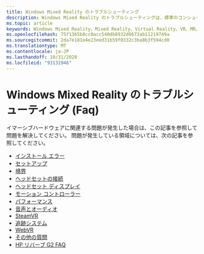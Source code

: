 ```yaml
---
title: Windows Mixed Reality のトラブルシューティング
description: Windows Mixed Reality のトラブルシューティングは、標準のコンシューマーサポートドキュメントを超えています。
ms.topic: article
keywords: Windows Mixed Reality、Mixed Reality、Virtual Reality、VR、MR、トラブルシューティング、エラー、ヘルプ、サポート
ms.openlocfilehash: 75f1365b8cc0acc540db8932d6672ab11219749a
ms.sourcegitcommit: 2da7e181e4e23eed31b59f0332c3ba8b3f594cd0
ms.translationtype: MT
ms.contentlocale: ja-JP
ms.lasthandoff: 10/31/2020
ms.locfileid: "93131946"
---
```

# <a name="troubleshooting-windows-mixed-reality-faqs"></a>Windows Mixed Reality のトラブルシューティング (Faq)

イマーシブハードウェアに関連する問題が発生した場合は、この記事を参照して問題を解決してください。
問題が発生している領域については、次の記事を参照してください。

- [インストール エラー](installation_errors.md)
- [セットアップ](wmr-setup-faq.md)
- [境界](boundary-questions.md)
- [ヘッドセットの接続](headset-connectivity.md)
- [ヘッドセット ディスプレイ](headset-display.md)
- [モーション コントローラー](motion-controller-problems.md)
- [パフォーマンス](performance-questions.md)
- [音声とオーディオ](speech-and-audio.md)
- [SteamVR](steamvr-questions.md)
- [追跡システム](tracking.md)
- [WebVR](webvr-questions.md)
- [その他の質問](other-questions.md)
- [HP リバーブ G2 FAQ](reverbG2-faq.md)